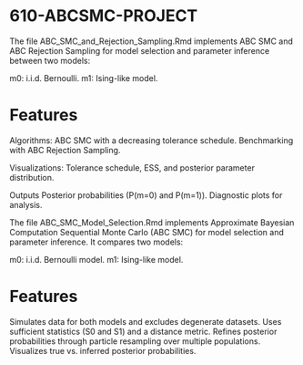 # 610-ABCSMC-PROJECT


The file ABC_SMC_and_Rejection_Sampling.Rmd implements ABC SMC and ABC Rejection Sampling for model selection and parameter inference between two models:

m0: i.i.d. Bernoulli.
m1: Ising-like model.

# Features

Algorithms:
ABC SMC with a decreasing tolerance schedule.
Benchmarking with ABC Rejection Sampling.

Visualizations:
Tolerance schedule, ESS, and posterior parameter distribution.

Outputs
Posterior probabilities (P(m=0) and P(m=1)).
Diagnostic plots for analysis.


The file ABC_SMC_Model_Selection.Rmd implements Approximate Bayesian Computation Sequential Monte Carlo (ABC SMC) for model selection and parameter inference. It compares two models:

m0: i.i.d. Bernoulli model.
m1: Ising-like model.

# Features
Simulates data for both models and excludes degenerate datasets.
Uses sufficient statistics (S0 and S1) and a distance metric.
Refines posterior probabilities through particle resampling over multiple populations.
Visualizes true vs. inferred posterior probabilities.
